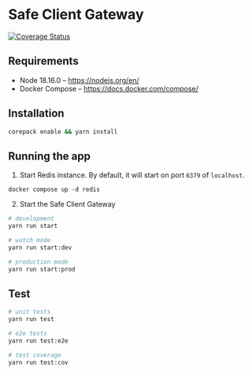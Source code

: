# Safe Client Gateway

[![Coverage Status](https://coveralls.io/repos/github/5afe/safe-client-gateway-nest/badge.svg?branch=main)](https://coveralls.io/github/5afe/safe-client-gateway-nest?branch=main)

## Requirements
- Node 18.16.0 – https://nodejs.org/en/
- Docker Compose – https://docs.docker.com/compose/

## Installation

```bash
corepack enable && yarn install
```

## Running the app

1. Start Redis instance. By default, it will start on port `6379` of `localhost`.

```shell
docker compose up -d redis
```

2. Start the Safe Client Gateway

```bash
# development
yarn run start

# watch mode
yarn run start:dev

# production mode
yarn run start:prod
```

## Test

```bash
# unit tests
yarn run test

# e2e tests
yarn run test:e2e

# test coverage
yarn run test:cov
```
